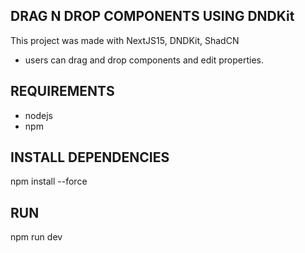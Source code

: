 ## DRAG N DROP COMPONENTS USING DNDKit

This project was made with NextJS15, DNDKit, ShadCN

- users can drag and drop components and edit properties.

## REQUIREMENTS

- nodejs
- npm

## INSTALL DEPENDENCIES

npm install --force

## RUN

npm run dev
